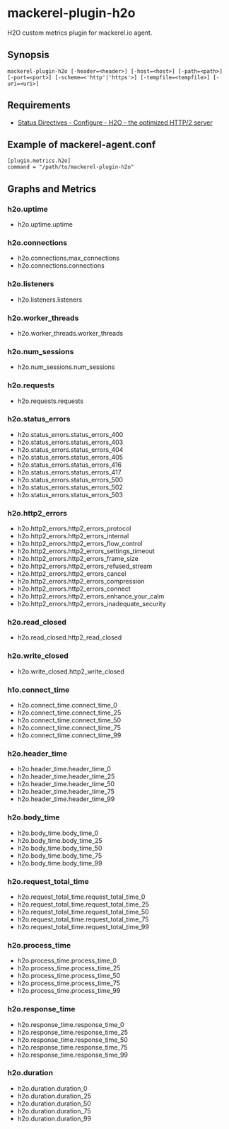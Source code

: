 mackerel-plugin-h2o
===================

H2O custom metrics plugin for mackerel.io agent.

## Synopsis

```shell
mackerel-plugin-h2o [-header=<header>] [-host=<host>] [-path=<path>] [-port=<port>] [-scheme=<'http'|'https'>] [-tempfile=<tempfile>] [-uri=<uri>]
```

## Requirements

- [Status Directives \- Configure \- H2O \- the optimized HTTP/2 server](https://h2o.examp1e.net/configure/status_directives.html#)

## Example of mackerel-agent.conf

```
[plugin.metrics.h2o]
command = "/path/to/mackerel-plugin-h2o"
```

## Graphs and Metrics

### h2o.uptime

- h2o.uptime.uptime

### h2o.connections

- h2o.connections.max_connections
- h2o.connections.connections

### h2o.listeners

- h2o.listeners.listeners

### h2o.worker_threads

- h2o.worker_threads.worker_threads

### h2o.num_sessions

- h2o.num_sessions.num_sessions

### h2o.requests

- h2o.requests.requests

### h2o.status_errors

- h2o.status_errors.status_errors_400
- h2o.status_errors.status_errors_403
- h2o.status_errors.status_errors_404
- h2o.status_errors.status_errors_405
- h2o.status_errors.status_errors_416
- h2o.status_errors.status_errors_417
- h2o.status_errors.status_errors_500
- h2o.status_errors.status_errors_502
- h2o.status_errors.status_errors_503

### h2o.http2_errors

- h2o.http2_errors.http2_errors_protocol
- h2o.http2_errors.http2_errors_internal
- h2o.http2_errors.http2_errors_flow_control
- h2o.http2_errors.http2_errors_settings_timeout
- h2o.http2_errors.http2_errors_frame_size
- h2o.http2_errors.http2_errors_refused_stream
- h2o.http2_errors.http2_errors_cancel
- h2o.http2_errors.http2_errors_compression
- h2o.http2_errors.http2_errors_connect
- h2o.http2_errors.http2_errors_enhance_your_calm
- h2o.http2_errors.http2_errors_inadequate_security

### h2o.read_closed

- h2o.read_closed.http2_read_closed

### h2o.write_closed

- h2o.write_closed.http2_write_closed

### h1o.connect_time

- h2o.connect_time.connect_time_0
- h2o.connect_time.connect_time_25
- h2o.connect_time.connect_time_50
- h2o.connect_time.connect_time_75
- h2o.connect_time.connect_time_99

### h2o.header_time

- h2o.header_time.header_time_0
- h2o.header_time.header_time_25
- h2o.header_time.header_time_50
- h2o.header_time.header_time_75
- h2o.header_time.header_time_99

### h2o.body_time

- h2o.body_time.body_time_0
- h2o.body_time.body_time_25
- h2o.body_time.body_time_50
- h2o.body_time.body_time_75
- h2o.body_time.body_time_99

### h2o.request_total_time

- h2o.request_total_time.request_total_time_0
- h2o.request_total_time.request_total_time_25
- h2o.request_total_time.request_total_time_50
- h2o.request_total_time.request_total_time_75
- h2o.request_total_time.request_total_time_99

### h2o.process_time

- h2o.process_time.process_time_0
- h2o.process_time.process_time_25
- h2o.process_time.process_time_50
- h2o.process_time.process_time_75
- h2o.process_time.process_time_99

### h2o.response_time

- h2o.response_time.response_time_0
- h2o.response_time.response_time_25
- h2o.response_time.response_time_50
- h2o.response_time.response_time_75
- h2o.response_time.response_time_99

### h2o.duration

- h2o.duration.duration_0
- h2o.duration.duration_25
- h2o.duration.duration_50
- h2o.duration.duration_75
- h2o.duration.duration_99
